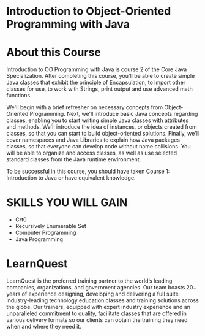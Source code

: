 # Introduction to Object-Oriented Programming with Java

# About this Course
Introduction to OO Programming with Java is course 2 of the Core Java Specialization. After completing this course, you'll be able to create simple Java classes that exhibit the principle of Encapsulation, to import other classes for use, to work with Strings, print output and use advanced math functions.

We'll begin with a brief refresher on necessary concepts from Object-Oriented Programming. Next, we'll introduce basic Java concepts regarding classes, enabling you to start writing simple Java classes with attributes and methods. We'll introduce the idea of instances, or objects created from classes, so that you can start to build object-oriented solutions. Finally, we'll cover namespaces and Java Libraries to explain how Java packages classes, so that everyone can develop code without name collisions. You will be able to organize and access classes, as well as use selected standard classes from the Java runtime environment.

To be successful in this course, you should have taken Course 1: Introduction to Java or have equivalent knowledge.

# SKILLS YOU WILL GAIN
- Crt0
- Recursively Enumerable Set
- Computer Programming
- Java Programming

# LearnQuest
LearnQuest is the preferred training partner to the world’s leading companies, organizations, and government agencies. Our team boasts 20+ years of experience designing, developing and delivering a full suite industry-leading technology education classes and training solutions across the globe. Our trainers, equipped with expert industry experience and an unparalleled commitment to quality, facilitate classes that are offered in various delivery formats so our clients can obtain the training they need when and where they need it.
